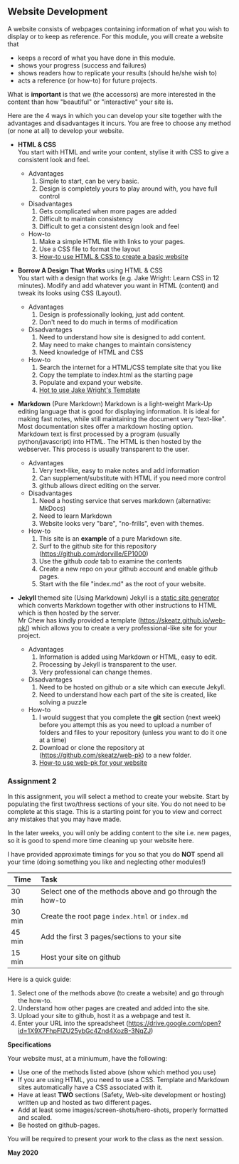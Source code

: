 ## Website Development

A website consists of webpages containing information of what you wish to display or to keep as reference.  For this module, you will create a website that
* keeps a record of what you have done in this module.
* shows your progress (success and failures)
* shows readers how to replicate your results (should he/she wish to)
* acts a reference (or how-to) for future projects.

What is **important** is that we (the accessors) are more interested in the content than how "beautiful" or "interactive" your site is.

Here are the 4 ways in which you can develop your site together with the advantages and disadvantages it incurs.  You are free to choose any method (or none at all) to develop your website.

* **HTML & CSS**   
    You start with HTML and write your content, stylise it with CSS to give a consistent look and feel.
    * Advantages
        1. Simple to start, can be very basic.
        2. Design is completely yours to play around with, you have full control
    * Disadvantages
        1. Gets complicated when more pages are added
        2. Difficult to maintain consistency
        3. Difficult to get a consistent design look and feel
    * How-to
        1. Make a simple HTML file with links to your pages.
        2. Use a CSS file to format the layout
        3. [How-to use HTML & CSS to create a basic website](website_HTML_CSS.md)

* **Borrow A Design That Works** using HTML & CSS   
    You start with a design that works (e.g. Jake Wright: Learn CSS in 12 minutes).  Modify and add whatever you want in HTML (content) and tweak its looks using CSS (Layout).
    * Advantages
        1. Design is professionally looking, just add content.
        2. Don't need to do much in terms of modification
    * Disadvantages
        1. Need to understand how site is designed to add content.
        2. May need to make changes to maintain consistency
        3. Need knowledge of HTML and CSS
    * How-to
        1. Search the internet for a HTML/CSS template site that you like
        2. Copy the template to index.html as the starting page
        3. Populate and expand your website.
        4. [Hot to use Jake Wright's Template](website_JakeWright.html)

* **Markdown** (Pure Markdown)
    Markdown is a light-weight Mark-Up editing language that is good for displaying information.  It is ideal for making fast notes, while still maintaining the document very "text-like".  Most documentation sites offer a markdown hosting option.   
    Markdown text is first processed by a program (usually python/javascript) into HTML.  The HTML is then hosted by the webserver.  This process is usually transparent to the user.
    * Advantages
        1. Very text-like, easy to make notes and add information
        2. Can supplement/substitute with HTML if you need more control
        3. github allows direct editing on the server.
    * Disadvantages
        1. Need a hosting service that serves markdown (alternative: MkDocs)
        2. Need to learn Markdown
        3. Website looks very "bare", "no-frills", even with themes.
    * How-to
        1. This site is an **example** of a pure Markdown site.
        2. Surf to the github site for this repository (https://github.com/rdorville/EP1000)
        3. Use the github *code* tab to examine the contents
        4. Create a new repo on your github account and enable github pages.
        5. Start with the file "index.md" as the root of your website.

*  **Jekyll** themed site (Using Markdown)
    Jekyll is a [static site generator](https://www.staticgen.com/) which converts Markdown together with other instructions to HTML which is then hosted by the server.   
    Mr Chew has kindly provided a template (https://skeatz.github.io/web-pk/) which allows you to create a very professional-like site for your project.
    * Advantages
        1.  Information is added using Markdown or HTML, easy to edit.
        2.  Processing by Jekyll is transparent to the user.
        3.  Very professional can change themes.
    * Disadvantages
        1.  Need to be hosted on github or a site which can execute Jekyll.
        2.  Need to understand how each part of the site is created, like solving a puzzle
    * How-to
        1. I would suggest that you complete the **git** section (next week) before you attempt this as you need to upload a number of folders and files to your repository (unless you want to do it one at a time)
        2. Download or clone the repository at (https://github.com/skeatz/web-pk) to a new folder.
        3. [How-to use web-pk for your website](website_webpk.md)

### Assignment 2

In this assignment, you will select a method to create your website.  Start by populating the first two/thress sections of your site.  You do not need to be complete at this stage.  This is a starting point for you to view and correct any mistakes that you may have made.

In the later weeks, you will only be adding content to the site i.e. new pages, so it is good to spend more time cleaning up your website here.

I have provided approximate timings for you so that you do **NOT** spend all your time (doing something you like and neglecting other modules!)

| Time   | Task |
|--------|:------------------------------------------------|
|30 min  | Select one of the methods above and go through the how-to |
|30 min  | Create the root page `index.html` or `index.md` |
|45 min  | Add the first 3 pages/sections to your site |
|15 min  | Host your site on github |

Here is a quick guide:

1. Select one of the methods above (to create a website) and go through the how-to.
2. Understand how other pages are created and added into the site.
3. Upload your site to github, host it as a webpage and test it.
4. Enter your URL into the spreadsheet (https://drive.google.com/open?id=1X9X7FhpFlZU25ybGc4Znd4XozB-3NqZJ)

**Specifications**

Your website must, at a miniumum, have the following:

* Use one of the methods listed above (show which method you use)
* If you are using HTML, you need to use a CSS.  Template and Markdown sites automatically have a CSS associated with it.
* Have at least **TWO** sections (Safety, Web-site development or hosting) written up and hosted as two different pages.
* Add at least some images/screen-shots/hero-shots, properly formatted and scaled.
* Be hosted on github-pages.


You will be required to present your work to the class as the next session.


**May 2020**

